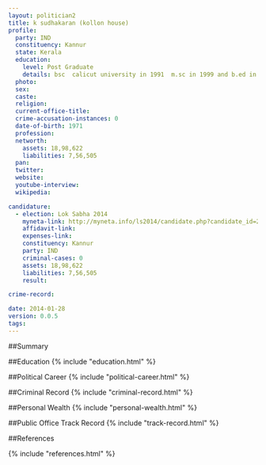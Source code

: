 ```yaml
---
layout: politician2
title: k sudhakaran (kollon house)
profile: 
  party: IND
  constituency: Kannur
  state: Kerala
  education: 
    level: Post Graduate
    details: bsc  calicut university in 1991  m.sc in 1999 and b.ed in 2000
  photo: 
  sex: 
  caste: 
  religion: 
  current-office-title: 
  crime-accusation-instances: 0
  date-of-birth: 1971
  profession: 
  networth: 
    assets: 18,98,622
    liabilities: 7,56,505
  pan: 
  twitter: 
  website: 
  youtube-interview: 
  wikipedia: 

candidature: 
  - election: Lok Sabha 2014
    myneta-link: http://myneta.info/ls2014/candidate.php?candidate_id=2278
    affidavit-link: 
    expenses-link: 
    constituency: Kannur 
    party: IND
    criminal-cases: 0
    assets: 18,98,622
    liabilities: 7,56,505
    result:  

crime-record: 

date: 2014-01-28
version: 0.0.5
tags: 
---
```

##Summary


##Education
{% include "education.html" %}


##Political Career
{% include "political-career.html" %}


##Criminal Record
{% include "criminal-record.html" %}


##Personal Wealth
{% include "personal-wealth.html" %}


##Public Office Track Record
{% include "track-record.html" %}


##References


{% include "references.html" %}